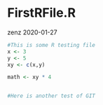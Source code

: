 FirstRFile.R
================
zenz
2020-01-27

``` r
#This is some R testing file
x <- 3
y <- 5
xy <- c(x,y)

math <- xy * 4


#Here is another test of GIT
```
